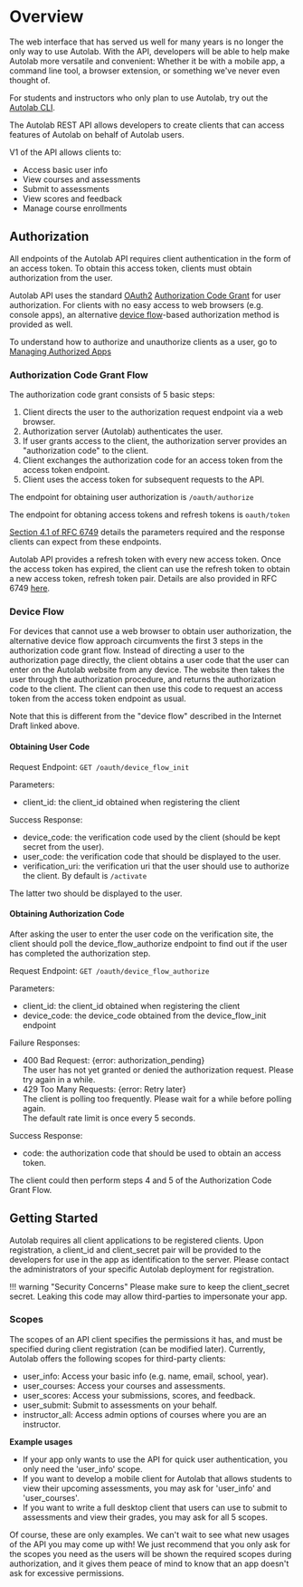 # Overview
The web interface that has served us well for many years is no longer the only way to use Autolab. With the API, developers will be able to help make Autolab more versatile and convenient: Whether it be with a mobile app, a command line tool, a browser extension, or something we've never even thought of.

For students and instructors who only plan to use Autolab, try out the [Autolab CLI](/command-line-interface).

The Autolab REST API allows developers to create clients that can access features of Autolab on behalf of Autolab users.

V1 of the API allows clients to:

* Access basic user info
* View courses and assessments
* Submit to assessments
* View scores and feedback
* Manage course enrollments

## Authorization

All endpoints of the Autolab API requires client authentication in the form of an access token. To obtain this access token, clients must obtain authorization from the user.

Autolab API uses the standard [OAuth2](https://tools.ietf.org/html/rfc6749) [Authorization Code Grant](https://tools.ietf.org/html/rfc6749#section-4.1) for user authorization. For clients with no easy access to web browsers (e.g. console apps), an alternative [device flow](https://tools.ietf.org/html/draft-ietf-oauth-device-flow-07)-based authorization method is provided as well.

To understand how to authorize and unauthorize clients as a user, go to [Managing Authorized Apps](/api-managing-authorized-apps)

### Authorization Code Grant Flow

The authorization code grant consists of 5 basic steps:

1. Client directs the user to the authorization request endpoint via a web browser.
2. Authorization server (Autolab) authenticates the user.
3. If user grants access to the client, the authorization server provides an "authorization code" to the client.
4. Client exchanges the authorization code for an access token from the access token endpoint.
5. Client uses the access token for subsequent requests to the API.

The endpoint for obtaining user authorization is
`/oauth/authorize`

The endpoint for obtaning access tokens and refresh tokens is
`oauth/token`

[Section 4.1 of RFC 6749](https://tools.ietf.org/html/rfc6749#section-4.1) details the parameters required and the response clients can expect from these endpoints.

Autolab API provides a refresh token with every new access token. Once the access token has expired, the client can use the refresh token to obtain a new access token, refresh token pair. Details are also provided in RFC 6749 [here](https://tools.ietf.org/html/rfc6749#section-6).

### Device Flow

For devices that cannot use a web browser to obtain user authorization, the alternative device flow approach circumvents the first 3 steps in the authorization code grant flow. Instead of directing a user to the authorization page directly, the client obtains a user code that the user can enter on the Autolab website from any device. The website then takes the user through the authorization procedure, and returns the authorization code to the client. The client can then use this code to request an access token from the access token endpoint as usual.

Note that this is different from the "device flow" described in the Internet Draft linked above.

#### Obtaining User Code

Request Endpoint: `GET /oauth/device_flow_init`

Parameters:

* client_id: the client_id obtained when registering the client

Success Response:

* device_code: the verification code used by the client (should be kept secret from the user).
* user_code: the verification code that should be displayed to the user.
* verification_uri: the verification uri that the user should use to authorize the client. By default is `/activate`

The latter two should be displayed to the user.

#### Obtaining Authorization Code

After asking the user to enter the user code on the verification site, the client should poll the device_flow_authorize endpoint to find out if the user has completed the authorization step.

Request Endpoint: `GET /oauth/device_flow_authorize`

Parameters:

* client_id: the client_id obtained when registering the client
* device_code: the device_code obtained from the device_flow_init endpoint

Failure Responses:

* 400 Bad Request: {error: authorization_pending}<br>
  The user has not yet granted or denied the authorization request. Please try again in a while.
* 429 Too Many Requests: {error: Retry later}<br>
  The client is polling too frequently. Please wait for a while before polling again.<br>
  The default rate limit is once every 5 seconds.

Success Response:

* code: the authorization code that should be used to obtain an access token.

The client could then perform steps 4 and 5 of the Authorization Code Grant Flow.

## Getting Started

Autolab requires all client applications to be registered clients. Upon registration, a client_id and client_secret pair will be provided to the developers for use in the app as identification to the server. Please contact the administrators of your specific Autolab deployment for registration.

!!! warning "Security Concerns"
    Please make sure to keep the client_secret secret. Leaking this code may allow third-parties to impersonate your app.

### Scopes

The scopes of an API client specifies the permissions it has, and must be specified during client registration (can be modified later). Currently, Autolab offers the following scopes for third-party clients:

* user_info: Access your basic info (e.g. name, email, school, year).
* user_courses: Access your courses and assessments.
* user_scores: Access your submissions, scores, and feedback.
* user_submit: Submit to assessments on your behalf.
* instructor_all: Access admin options of courses where you are an instructor.

**Example usages**

* If your app only wants to use the API for quick user authentication, you only need the 'user_info' scope.
* If you want to develop a mobile client for Autolab that allows students to view their upcoming assessments, you may ask for 'user_info' and 'user_courses'.
* If you want to write a full desktop client that users can use to submit to assessments and view their grades, you may ask for all 5 scopes.

Of course, these are only examples. We can't wait to see what new usages of the API you may come up with! We just recommend that you only ask for the scopes you need as the users will be shown the required scopes during authorization, and it gives them peace of mind to know that an app doesn't ask for excessive permissions.
